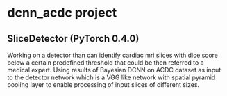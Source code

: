 # dcnn_acdc project

## SliceDetector (PyTorch 0.4.0)
Working on a detector than can identify cardiac mri slices with dice score below a certain predefined threshold that could be then referred to a medical expert. Using results of Bayesian DCNN on ACDC dataset as input to the detector network which is a VGG like network with spatial pyramid pooling layer to enable processing of input slices of different sizes.

